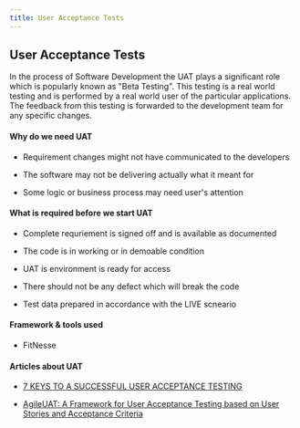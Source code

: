 ```yaml
---
title: User Acceptance Tests
---
```


## User Acceptance Tests

In the process of Software Development the UAT plays a significant role which is popularly known as "Beta Testing". This testing is a real world testing and is performed by a real world user of the particular applications. The feedback from this testing is forwarded to the development team for any specific changes.

#### Why do we need UAT

* Requirement changes might not have communicated to the developers

* The software may not be delivering actually what it meant for

* Some logic or business process may need user's attention


#### What is required before we start UAT

* Complete requriement is signed off and is available as documented

* The code is in working or in demoable condition

* UAT is environment is ready for access

* There should not be any defect which will break the code

* Test data prepared in accordance with the LIVE scneario

#### Framework & tools used

* FitNesse


#### Articles about UAT

* [7 KEYS TO A SUCCESSFUL USER ACCEPTANCE TESTING](http://blog.debugme.eu/successful-user-acceptance-testing/)

* [AgileUAT: A Framework for User Acceptance Testing
based on User Stories and Acceptance Criteria](http://research.ijcaonline.org/volume120/number10/pxc3903533.pdf)



